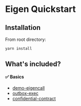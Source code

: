 # Eigen Quickstart

## Installation

From root directory:

```bash
yarn install
```

## What's included?

#### :white_check_mark: Basics

- [demo-eigencall](./packages/demo-eigencall/)
- [outbox-exec](./packages/outbox-execute)
- [confidential-contract](./packages/confidential-contracts)
